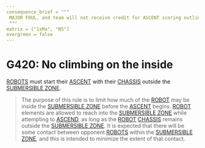 ```yaml
---
consequence_brief = """
 MAJOR FOUL, and team will not receive credit for ASCENT scoring outlined in section 10.5.3
 """
matrix = ["1xMa", "NS"]
evergreen = false
---
```


# G420: No climbing on the inside

[ROBOTS](!!) must start their [ASCENT](!!) with their [CHASSIS](!!) outside the
[SUBMERSIBLE ZONE](!!).

> The purpose of this rule is to limit how much of the [ROBOT](!!) may be
> inside the [SUBMERSIBLE ZONE](!!) before the [ASCENT](!!) begins. [ROBOT](!!)
> elements are allowed to reach into the [SUBMERSIBLE ZONE](!!) while
> attempting to [ASCEND](!!), as long as the [ROBOT](!!) [CHASSIS](!!) remains
> outside the [SUBMERSIBLE ZONE](!!). It is expected that there will be some
> contact between opponent [ROBOTS](!!) within the [SUBMERSIBLE ZONE](!!), and
> this is intended to minimize the extent of that contact.
